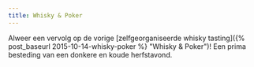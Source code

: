 ```yaml
---
title: Whisky & Poker
---
```

Alweer een vervolg op de vorige [zelfgeorganiseerde whisky tasting]({% post_baseurl 2015-10-14-whisky-poker %} "Whisky & Poker")! Een prima besteding van een donkere en koude herfstavond.